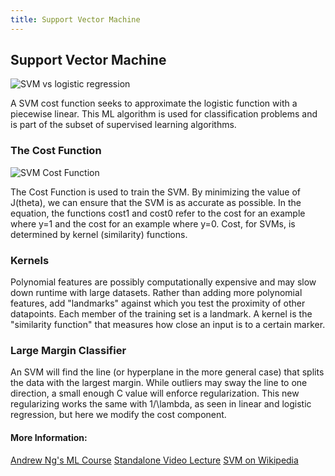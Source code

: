 ```yaml
---
title: Support Vector Machine
---
```

## Support Vector Machine

![SVM vs logistic regression](https://i.imgur.com/KUeOSK3.png)

A SVM cost function seeks to approximate the logistic function with a piecewise linear. This ML algorithm is used for classification problems and is part of the subset of supervised learning algorithms.

### The Cost Function

![SVM Cost Function](https://i.imgur.com/SOhv2jZ.png)

The Cost Function is used to train the SVM. By minimizing the value of J(theta), we can ensure that the SVM is as accurate as possible. In the equation, the functions cost1 and cost0 refer to the cost for an example where y=1 and the cost for an example where y=0. Cost, for SVMs, is determined by kernel (similarity) functions.

### Kernels

Polynomial features are possibly computationally expensive and may slow down runtime with large datasets.
Rather than adding more polynomial features, add "landmarks" against which you test the proximity of other datapoints.
Each member of the training set is a landmark.
A kernel is the "similarity function" that measures how close an input is to a certain marker.

### Large Margin Classifier
An SVM will find the line (or hyperplane in the more general case) that splits the data with the largest margin.
While outliers may sway the line to one direction, a small enough C value will enforce regularization. 
This new regularizing works the same with 1/\lambda, as seen in linear and logistic regression, but here we modify the cost component.


#### More Information:
[Andrew Ng's ML Course](https://www.coursera.org/learn/machine-learning/)
[Standalone Video Lecture](https://www.youtube.com/watch?v=1NxnPkZM9bc)
[SVM on Wikipedia](https://en.wikipedia.org/wiki/Support_vector_machine)

